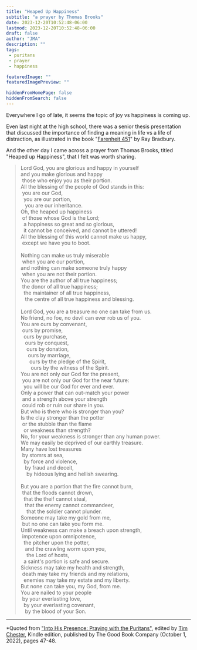 ```yaml
---
title: "Heaped Up Happiness"
subtitle: "a prayer by Thomas Brooks"
date: 2023-12-20T10:52:48-06:00
lastmod: 2023-12-20T10:52:48-06:00
draft: false
author: "JMA"
description: ""
tags: 
 - puritans
 - prayer
 - happiness

featuredImage: ""
featuredImagePreview: ""

hiddenFromHomePage: false
hiddenFromSearch: false
---
```


Everywhere I go of late, it seems the topic of joy vs happiness is coming up.

Even last night at the high school, there was a senior thesis presentation that discussed the importance of finding a meaning in life vs a life of distraction, as illustrated in the book "[Farenheit 451](https://en.wikipedia.org/wiki/Fahrenheit_451)" by Ray Bradbury. 

And the other day I came across a prayer from Thomas Brooks, titled "Heaped up Happiness", that I felt was worth sharing.

<!--more-->

> Lord God, you are glorious and happy in yourself<br/>
> and you make glorious and happy<br/>
> &nbsp;those who enjoy you as their portion.<br/>
> All the blessing of the people of God stands in this:<br/>
> &nbsp;you are our God,<br/>
> &nbsp;&nbsp;you are our portion,<br/>
> &nbsp;&nbsp;&nbsp;you are our inheritance.<br/>
> Oh, the heaped up happiness<br/>
> &nbsp;of those whose God is the Lord;<br/>
> &nbsp;&nbsp;a happiness so great and so glorious,<br/>
> &nbsp;&nbsp;it cannot be conceived, and cannot be uttered!<br/>
> All the blessing of this world cannot make us happy,<br/>
> &nbsp;except we have you to boot.<br/>
> &nbsp;<br/>
> Nothing can make us truly miserable<br/>
> &nbsp;when you are our portion,<br/>
> and nothing can make someone truly happy<br/>
> &nbsp;when you are not their portion.<br/>
> You are the author of all true happiness;<br/>
> &nbsp;the donor of all true happiness;<br/>
> &nbsp;&nbsp;the maintainer of all true happiness,<br/>
> &nbsp;&nbsp;&nbsp;the centre of all true happiness and blessing.<br/>
> &nbsp;<br/>
> Lord God, you are a treasure no one can take from us.<br/>
> No friend, no foe, no devil can ever rob us of you.<br/>
> You are ours by convenant,<br/>
> &nbsp;ours by promise,<br/>
> &nbsp;&nbsp;ours by purchase,<br/>
> &nbsp;&nbsp;&nbsp;ours by conquest,<br/>
> &nbsp;&nbsp;&nbsp;&nbsp;ours by donation,<br/>
> &nbsp;&nbsp;&nbsp;&nbsp;&nbsp;ours by marriage,<br/>
> &nbsp;&nbsp;&nbsp;&nbsp;&nbsp;&nbsp;ours by the pledge of the Spirit,<br/>
> &nbsp;&nbsp;&nbsp;&nbsp;&nbsp;&nbsp;&nbsp;ours by the witness of the Spirit.<br/>
> You are not only our God for the present,<br/>
> &nbsp;you are not only our God for the near future:<br/>
> &nbsp;&nbsp;you will be our God for ever and ever.<br/>
> Only a power that can out-match your power<br/>
> &nbsp;and a strength above your strength<br/>
> &nbsp;could rob or ruin our share in you.<br/>
> But who is there who is stronger than you?<br/>
> Is the clay stronger than the potter<br/>
> &nbsp;or the stubble than the flame<br/>
> &nbsp;&nbsp;or weakness than strength?<br/>
> No, for your weakness is stronger than any human power.<br/>
> We may easily be deprived of our earthly treasure.<br/>
> Many have lost treasures<br/>
> &nbsp;by stomrs at sea,<br/>
> &nbsp;&nbsp;by force and violence,<br/>
> &nbsp;&nbsp;&nbsp;by fraud and deceit,<br/>
> &nbsp;&nbsp;&nbsp;&nbsp;by hideous lying and hellish swearing.<br/>
> &nbsp;<br/>
> But you are a portion that the fire cannot burn,<br/>
> &nbsp;that the floods cannot drown,<br/>
> &nbsp;&nbsp;that the theif cannot steal,<br/>
> &nbsp;&nbsp;&nbsp;that the enemy cannot commandeer,<br/>
> &nbsp;&nbsp;&nbsp;&nbsp;that the soldier cannot plunder.<br/>
> Someone may take my gold from me,<br/>
> &nbsp;but no one can take you form me.<br/>
> Until weakness can make a breach upon strength,<br/>
> &nbsp;impotence upon omnipotence,<br/>
> &nbsp;&nbsp;the pitcher upon the potter,<br/>
> &nbsp;&nbsp;&nbsp;and the crawling worm upon you,<br/>
> &nbsp;&nbsp;&nbsp;&nbsp;the Lord of hosts,<br/>
> &nbsp;&nbsp;a saint's portion is safe and secure.<br/>
> Sickness may take my health and strength,<br/>
> &nbsp;death may take my friends and my relations,<br/>
> &nbsp;&nbsp;enemies may take my estate and my liberty.<br/>
> But none can take you, my God, from me.<br/>
> You are nailed to your people<br/>
> &nbsp;by your everlasting love,<br/>
> &nbsp;&nbsp;by your everlasting covenant,<br/>
> &nbsp;&nbsp;&nbsp;by the blood of your Son.<br/>

---

*Quoted from ["Into His Presence: Praying with the Puritans"](https://www.amazon.com/Into-His-Presence-Praying-Puritans-ebook/dp/B09T3S3BCY), edited by [Tim Chester](https://www.amazon.com/stores/author/B001JS010G), Kindle edition, published by The Good Book Company (October 1, 2022), pages 47-48.